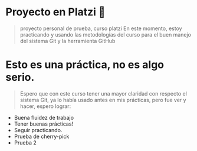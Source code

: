 # Proyecto en Platzi 💚
>proyecto personal de prueba, curso platzi
En este momento, estoy practicando y usando las metodologías del curso para el buen manejo del sistema Git y la herramienta GitHub

# Esto es una práctica, no es algo serio.
> Espero que con este curso tener una mayor claridad con respecto el sistema Git, ya lo había usado antes en mis prácticas, pero fue ver y hacer, espero lograr:

* Buena fluidez de trabajo
* Tener buenas prácticas!
* Seguir practicando.
* Prueba de cherry-pick
* Prueba 2